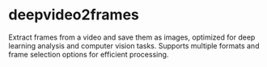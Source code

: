 # deepvideo2frames
Extract frames from a video and save them as images, optimized for deep learning analysis and computer vision tasks. Supports multiple formats and frame selection options for efficient processing.
